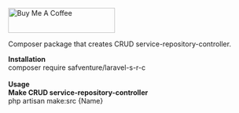 <a href="https://www.buymeacoffee.com/jsafe00" target="_blank"><img src="https://cdn.buymeacoffee.com/buttons/default-black.png" alt="Buy Me A Coffee" style="height: 51px !important;width: 217px !important;" ></a>

Composer package that creates CRUD service-repository-controller.

<b>Installation</b> <br/>
composer require safventure/laravel-s-r-c
<br />
<br />
<b>Usage</b>
<br />
<b> Make CRUD service-repository-controller</b><br/>
php artisan make:src {Name} <br />


